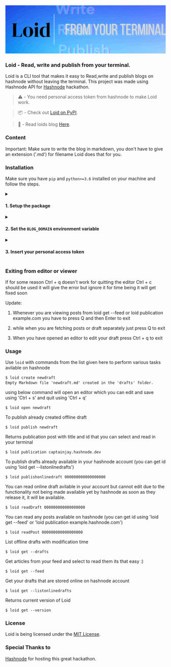 <img src="media/loidbanner.svg">

### Loid - Read, write and publish from your terminal.

Loid is a CLI tool that makes it easy to Read,write and publish blogs on hashnode without leaving the terminal. This project was made using Hashnode API for [Hashnode](https://hashnode.com/hackathons/apihackathon?source=hashnode-hackathons-listing) hackathon.

> :warning: - You need personal access token from hashnode to make Loid work.

> :package: - Check out <a href="https://pypi.org/project/loid/">Loid on PyPI</a>.

> :book: - Read loids blog <a href="https://captainjay.hashnode.dev/loid-read-write-and-publish-blogs-on-hashnode-straight-from-your-terminal">Here</a>.

### Content
Important:   Make sure to write the blog in markdown, you don't have to give an extension ('.md') for filename Loid does that for you.

### Installation
Make sure you have `pip` and `python>=3.6` installed on your machine and follow the steps.

<details>
  <summary><h4>1. Setup the package</h4></summary>

##### Download from PyPI archive
```sh
pip install -U loid
```
or

##### Download from GitHub archive
```sh
pip install git+http://github.com/captain0jay/loid.git
```

> :warning:: Loid is POSIX-friendly. It might not work properly on the Windows machines at the moment.

</details>

<details>
  <summary><h4>2. Set the <code>BLOG_DOMAIN</code> environment variable</h4></summary>

After the package installed on your system, it's time to add the `BLOG_DOMAIN` environment variable. Create an account on [hashnode.com](https://hashnode.com/), replace your email with `<HASHNODE_BLOG_DOMAIN>` in the following options.

##### > If you use the default bash shell
```sh
echo "export BLOG_DOMAIN=<HASHNODE_BLOG_DOMAIN>" >> ~/.bashrc
```
##### > If you use ZSH
```sh
echo "export BLOG_DOMAIN=<HASHNODE_BLOG_DOMAIN>" >> ~/.zshrc
```

</details>

<details>
  <summary><h4>3. Insert your personal access token</h4></summary>

Now, your account's Personal access token. Simply run `loid get` with `--auth` option and enter your Personal access token.

```sh
loid get --auth
```

</details>

### Exiting from editor or viewer

If for some reason Ctrl + q doesn't work for quitting the editor Ctrl + c should be used it will give the error but ignore it for time being it will get fixed soon

Update:

1. Whenever you are viewing posts from loid get --feed or loid publication example.com you have to press Q and then Enter to exit

2. while when you are fetching posts or draft separately just press Q to exit

3. When you have opened an editor to edit your draft press Ctrl + q to exit

### Usage
Use `loid` with commands from the list given here to perform various tasks avilable on hashnode

```
$ loid create newdraft
Empty Markdown file 'newdraft.md' created in the 'drafts' folder.
```
using below command will open an editor which you can edit and save using 'Ctrl + s' and quit using 'Ctrl + q'
```
$ loid open newdraft
```
To publish already created offline draft
```
$ loid publish newdraft
```
Returns publication post with title and id that you can select and read in your terminal
```
$ loid publication captainjay.hashnode.dev
```
To publish drafts already available in your hashnode account (you can get id using 'loid get --listonlinedrafts')
```
$ loid publishonlinedraft 000000000000000000
```
You can read online draft avilable in your account but cannot edit due to the functionality not being made available yet by hashnode as soon as they release it, it will be available.
```
$ loid readDraft 000000000000000000
```
You can read any posts available on hashnode (you can get id using 'loid get --feed' or 'loid publication example.hashnode.com')
```
$ loid readPost 000000000000000000
```
List offline drafts with modification time 
```
$ loid get --drafts
```
Get articles from your feed and select to read them its that easy :)
```
$ loid get --feed
```
Get your drafts that are stored online on hashnode account
```
$ loid get --listonlinedrafts
```
Returns current version of Loid
```
$ loid get --version
```
### License
Loid is being licensed under the [MIT License](https://github.com/captain0jay/loid/blob/main/LICENSE).

### Special Thanks to
[Hashnode](https://hashnode.com) for hosting this great hackathon.
